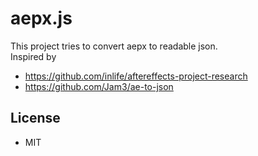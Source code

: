 # aepx.js
This project tries to convert aepx to readable json.  
Inspired by 
- https://github.com/inlife/aftereffects-project-research
- https://github.com/Jam3/ae-to-json

## License
- MIT